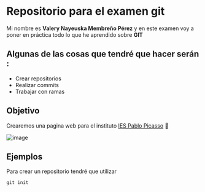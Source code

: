 # Repositorio para el examen git
Mi nombre es **Valery Nayeuska Membreño Pérez** y en este examen voy a poner en práctica todo lo que he aprendido sobre **GIT**

## Algunas de las cosas que tendré que hacer serán :
- Crear repositorios
- Realizar commits
- Trabajar con ramas

## Objetivo
Crearemos una pagina web para el instituto [IES Pablo Picasso](https://fpiespablopicasso.es/) :school:

![image](https://github.com/user-attachments/assets/ad6b7f24-851c-4396-ac02-8f38c43af04c)

## Ejemplos
Para crear un repositorio tendré que utilizar
```
git init
```
